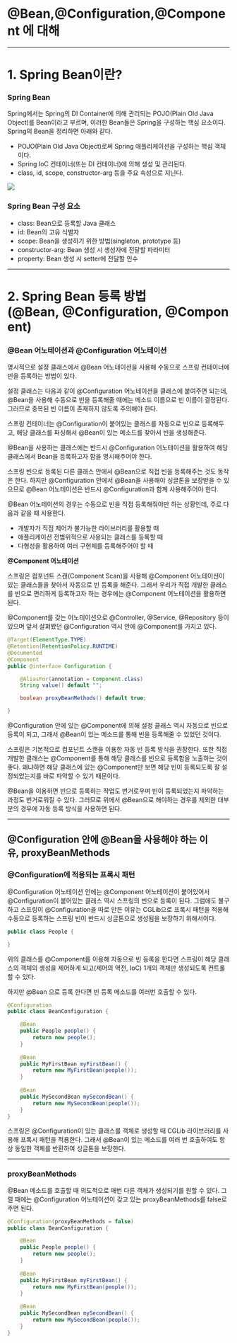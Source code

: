 # @Bean,@Configuration,@Component 에 대해

---

# **1. Spring Bean이란?**

### **Spring Bean**

Spring에서는 Spring의 DI Container에 의해 관리되는 POJO(Plain Old Java Object)를 Bean이라고 부르며, 이러한 Bean들은 Spring을 구성하는 핵심 요소이다. Spring의 Bean을 정리하면 아래와 같다.

- POJO(Plain Old Java Object)로써 Spring 애플리케이션을 구성하는 핵심 객체이다.
- Spring IoC 컨테이너(또는 DI 컨테이너)에 의해 생성 및 관리된다.
- class, id, scope, constructor-arg 등을 주요 속성으로 지닌다.

<img src="https://github.com/GYEONGDONGBAEK/SpringStudy/assets/122242439/c43020da-9fd1-4c6b-b6b9-a8943f264a0c">

### **Spring Bean 구성 요소**

- class: Bean으로 등록할 Java 클래스
- id: Bean의 고유 식별자
- scope: Bean을 생성하기 위한 방법(singleton, prototype 등)
- constructor-arg: Bean 생성 시 생성자에 전달할 파라미터
- property: Bean 생성 시 setter에 전달할 인수

---

# **2. Spring Bean 등록 방법(@Bean, @Configuration, @Component)**

### **@Bean 어노테이션과 @Configuration 어노테이션**

명시적으로 설정 클래스에서 @Bean 어노테이션을 사용해 수동으로 스프링 컨테이너에 빈을 등록하는 방법이 있다. 

설정 클래스는 다음과 같이 @Configuration 어노테이션을 클래스에 붙여주면 되는데, @Bean을 사용해 수동으로 빈을 등록해줄 때에는 메소드 이름으로 빈 이름이 결정된다. 그러므로 중복된 빈 이름이 존재하지 않도록 주의해야 한다.

스프링 컨테이너는 @Configuration이 붙어있는 클래스를 자동으로 빈으로 등록해두고, 해당 클래스를 파싱해서 @Bean이 있는 메소드를 찾아서 빈을 생성해준다.

@Bean을 사용하는 클래스에는 반드시 @Configuration 어노테이션을 활용하여 해당 클래스에서 Bean을 등록하고자 함을 명시해주어야 한다.

스프링 빈으로 등록된 다른 클래스 안에서 @Bean으로 직접 빈을 등록해주는 것도 동작은 한다. 하지만 @Configuration 안에서 @Bean을 사용해야 싱글톤을 보장받을 수 있으므로 @Bean 어노테이션은 반드시 @Configuration과 함께 사용해주어야 한다.

@Bean 어노테이션의 경우는 수동으로 빈을 직접 등록해줘야만 하는 상황인데, 주로 다음과 같을 때 사용한다.

- 개발자가 직접 제어가 불가능한 라이브러리를 활용할 때
- 애플리케이션 전범위적으로 사용되는 클래스를 등록할 때
- 다형성을 활용하여 여러 구현체를 등록해주어야 할 때

****@Component 어노테이션****

스프링은 컴포넌트 스캔(Component Scan)을 사용해 @Component 어노테이션이 있는 클래스들을 찾아서 자동으로 빈 등록을 해준다. 그래서 우리가 직접 개발한 클래스를 빈으로 편리하게 등록하고자 하는 경우에는 @Component 어노테이션을 활용하면 된다.

@Component를 갖는 어노테이션으로 @Controller, @Service, @Repository 등이 있으며 앞서 살펴봤던 @Configuration 역시 안에 @Component를 가지고 있다.

```java
@Target(ElementType.TYPE)
@Retention(RetentionPolicy.RUNTIME)
@Documented
@Component
public @interface Configuration {

    @AliasFor(annotation = Component.class)
    String value() default "";

    boolean proxyBeanMethods() default true;

}
```

@Configuration 안에 있는 @Component에 의해 설정 클래스 역시 자동으로 빈으로 등록이 되고, 그래서 @Bean이 있는 메소드를 통해 빈을 등록해줄 수 있었던 것이다.

스프링은 기본적으로 컴포넌트 스캔을 이용한 자동 빈 등록 방식을 권장한다. 또한 직접 개발한 클래스는 @Component를 통해 해당 클래스를 빈으로 등록함을 노출하는 것이 좋다. 왜냐하면 해당 클래스에 있는 @Component만 보면 해당 빈이 등록되도록 잘 설정되었는지를 바로 파악할 수 있기 때문이다. 

@Bean을 이용하면 빈으로 등록하는 작업도 번거로우며 빈이 등록되었는지 파악하는 과정도 번거로워질 수 있다. 그러므로 위에서 @Bean으로 해야하는 경우를 제외한 대부분의 경우에 자동 등록 방식을 사용하면 된다.

---

## ****@Configuration 안에 @Bean을 사용해야 하는 이유, proxyBeanMethods****

### **@Configuration에 적용되는 프록시 패턴**

@Configuration 어노테이션 안에는 @Component 어노테이션이 붙어있어서 @Configuration이 붙어있는 클래스 역시 스프링의 빈으로 등록이 된다. 그럼에도 불구하고 스프링이 @Configuration을 따로 만든 이유는 CGLib으로 프록시 패턴을 적용해 수동으로 등록하는 스프링 빈이 반드시 싱글톤으로 생성됨을 보장하기 위해서이다.

```java
public class People {

}
```

위의 클래스를 @Component를 이용해 자동으로 빈 등록을 한다면 스프링이 해당 클래스의 객체의 생성을 제어하게 되고(제어의 역전, IoC) 1개의 객체만 생성되도록 컨트롤할 수 있다.

하지만 @Bean 으로 등록 한다면 빈 등록 메소드를 여러번 호출할 수 있다.

```java
@Configuration
public class BeanConfiguration { 

    @Bean 
    public People people() {
        return new people(); 
    } 
    
    @Bean 
    public MyFirstBean myFirstBean() { 
        return new MyFirstBean(people()); 
    } 
    
    @Bean 
    public MySecondBean mySecondBean() { 
        return new MySecondBean(people()); 
    } 
}
```

스프링은 @Configuration이 있는 클래스를 객체로 생성할 때 CGLib 라이브러리를 사용해 프록시 패턴을 적용한다. 그래서 @Bean이 있는 메소드를 여러 번 호출하여도 항상 동일한 객체를 반환하여 싱글톤을 보장한다.

---

### ****proxyBeanMethods****

@Bean 메소드를 호출할 때 의도적으로 매번 다른 객체가 생성되기를 원할 수 있다. 그럴 때에는 @Configuration 어노테이션이 갖고 있는 proxyBeanMethods를 false로 주면 된다.

```java
@Configuration(proxyBeanMethods = false)
public class BeanConfiguration { 

    @Bean 
    public People people() {
        return new people(); 
    } 
    
    @Bean 
    public MyFirstBean myFirstBean() { 
        return new MyFirstBean(people()); 
    } 
    
    @Bean 
    public MySecondBean mySecondBean() { 
        return new MySecondBean(people()); 
    } 
}
```